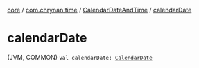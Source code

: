 [core](../../index.md) / [com.chrynan.time](../index.md) / [CalendarDateAndTime](index.md) / [calendarDate](./calendar-date.md)

# calendarDate

(JVM, COMMON) `val calendarDate: `[`CalendarDate`](../-calendar-date/index.md)